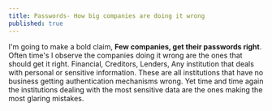 ```yaml
---
title: Passwords- How big companies are doing it wrong
published: true
---
```


I'm going to make a bold claim, **Few companies, get their passwords right**. Often time's I observe the companies doing it wrong are the ones that should get it right. Financial, Creditors, Lenders, Any institution that deals with personal or sensitive information. These are all institutions that have no business getting authentication mechanisms wrong. Yet time and time again the institutions dealing with the most sensitive data are the ones making the most glaring mistakes. 

